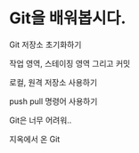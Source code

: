 # Git을 배워봅시다.

Git 저장소 초기화하기

작업 영역, 스테이징 영역 그리고 커밋

로컬, 원격 저장소 사용하기

push pull 명령어 사용하기

Git은 너무 어려워..

지옥에서 온 Git
